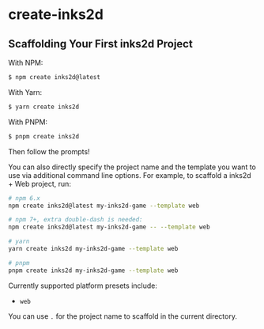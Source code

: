 # create-inks2d

## Scaffolding Your First inks2d Project

With NPM:

```bash
$ npm create inks2d@latest
```

With Yarn:

```bash
$ yarn create inks2d
```

With PNPM:

```bash
$ pnpm create inks2d
```

Then follow the prompts!

You can also directly specify the project name and the template you want to use via additional command line options. For example, to scaffold a inks2d + Web project, run:

```bash
# npm 6.x
npm create inks2d@latest my-inks2d-game --template web

# npm 7+, extra double-dash is needed:
npm create inks2d@latest my-inks2d-game -- --template web

# yarn
yarn create inks2d my-inks2d-game --template web

# pnpm
pnpm create inks2d my-inks2d-game --template web
```

Currently supported platform presets include:

- `web`

You can use `.` for the project name to scaffold in the current directory.